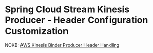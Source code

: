 # Spring Cloud Stream Kinesis Producer - Header Configuration Customization

NOKB: [AWS Kinesis Binder Producer Header Handling](https://kb.novaordis.com/index.php/Spring_Cloud_Stream_AWS_Kinesis_Binder#Header_Handling)
